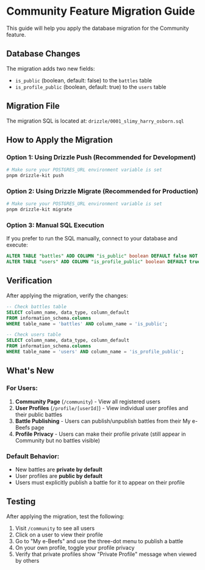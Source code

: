 # Community Feature Migration Guide

This guide will help you apply the database migration for the Community feature.

## Database Changes

The migration adds two new fields:

- `is_public` (boolean, default: false) to the `battles` table
- `is_profile_public` (boolean, default: true) to the `users` table

## Migration File

The migration SQL is located at: `drizzle/0001_slimy_harry_osborn.sql`

## How to Apply the Migration

### Option 1: Using Drizzle Push (Recommended for Development)

```bash
# Make sure your POSTGRES_URL environment variable is set
pnpm drizzle-kit push
```

### Option 2: Using Drizzle Migrate (Recommended for Production)

```bash
# Make sure your POSTGRES_URL environment variable is set
pnpm drizzle-kit migrate
```

### Option 3: Manual SQL Execution

If you prefer to run the SQL manually, connect to your database and execute:

```sql
ALTER TABLE "battles" ADD COLUMN "is_public" boolean DEFAULT false NOT NULL;
ALTER TABLE "users" ADD COLUMN "is_profile_public" boolean DEFAULT true NOT NULL;
```

## Verification

After applying the migration, verify the changes:

```sql
-- Check battles table
SELECT column_name, data_type, column_default
FROM information_schema.columns
WHERE table_name = 'battles' AND column_name = 'is_public';

-- Check users table
SELECT column_name, data_type, column_default
FROM information_schema.columns
WHERE table_name = 'users' AND column_name = 'is_profile_public';
```

## What's New

### For Users:

1. **Community Page** (`/community`) - View all registered users
2. **User Profiles** (`/profile/[userId]`) - View individual user profiles and their public battles
3. **Battle Publishing** - Users can publish/unpublish battles from their My e-Beefs page
4. **Profile Privacy** - Users can make their profile private (still appear in Community but no battles visible)

### Default Behavior:

- New battles are **private by default**
- User profiles are **public by default**
- Users must explicitly publish a battle for it to appear on their profile

## Testing

After applying the migration, test the following:

1. Visit `/community` to see all users
2. Click on a user to view their profile
3. Go to "My e-Beefs" and use the three-dot menu to publish a battle
4. On your own profile, toggle your profile privacy
5. Verify that private profiles show "Private Profile" message when viewed by others
